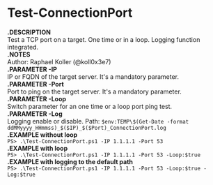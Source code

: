 # Test-ConnectionPort

**.DESCRIPTION**  
Test a TCP port on a target. One time or in a loop. Logging function integrated.  
**.NOTES**  
Author: Raphael Koller (@koll0x3e7)  
**.PARAMETER -IP**  
IP or FQDN of the target server. It's a mandatory parameter.  
**.PARAMETER -Port**  
Port to ping on the target server. It's a mandatory parameter.  
**.PARAMETER -Loop**  
Switch parameter for an one time or a loop port ping test.  
**.PARAMETER -Log**  
Logging enable or disable. Path: ```$env:TEMP\$(Get-Date -format ddMMyyyy_HHmmss)_$($IP)_$($Port)_ConnectionPort.log```  
**.EXAMPLE without loop**  
```PS> .\Test-ConnectionPort.ps1 -IP 1.1.1.1 -Port 53```  
**.EXAMPLE with loop**  
```PS> .\Test-ConnectionPort.ps1 -IP 1.1.1.1 -Port 53 -Loop:$true```  
**.EXAMPLE with logging to the default path**  
```PS> .\Test-ConnectionPort.ps1 -IP 1.1.1.1 -Port 53 -Loop:$true -Log:$true```  
